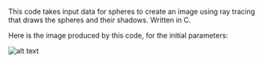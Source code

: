 This code takes input data for spheres to create an image using ray tracing that draws the spheres and their shadows. Written in C.

Here is the image produced by this code, for the initial parameters:

![alt text](https://raw.githubusercontent.com/username/projectname/branch/path/to/img.png)
